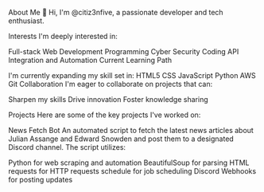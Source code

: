 About Me
👋 Hi, I'm @citiz3nfive, a passionate developer and tech enthusiast.

Interests
I'm deeply interested in:

Full-stack Web Development
Programming
Cyber Security
Coding
API Integration and Automation
Current Learning Path

I'm currently expanding my skill set in:
HTML5
CSS
JavaScript
Python
AWS
Git
Collaboration
I'm eager to collaborate on projects that can:

Sharpen my skills
Drive innovation
Foster knowledge sharing

Projects
Here are some of the key projects I've worked on:

News Fetch Bot
An automated script to fetch the latest news articles about Julian Assange and Edward Snowden and post them to a designated Discord channel. The script utilizes:

Python for web scraping and automation
BeautifulSoup for parsing HTML
requests for HTTP requests
schedule for job scheduling
Discord Webhooks for posting updates
